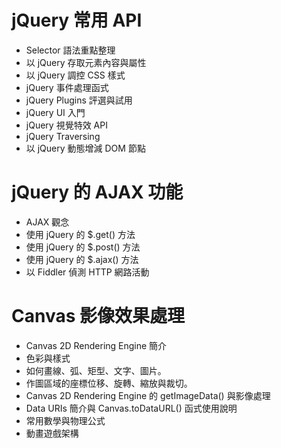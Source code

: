 # jQuery 常用 API
  - Selector 語法重點整理 
  - 以 jQuery 存取元素內容與屬性 
  - 以 jQuery 調控 CSS 樣式 
  - jQuery 事件處理函式 
  - jQuery Plugins 評選與試用
  - jQuery UI 入門
  - jQuery 視覺特效 API
  - jQuery Traversing
  - 以 jQuery 動態增減 DOM 節點

# jQuery 的 AJAX 功能
- AJAX 觀念
- 使用 jQuery 的 $.get() 方法
- 使用 jQuery 的 $.post() 方法
- 使用 jQuery 的 $.ajax() 方法
- 以 Fiddler 偵測 HTTP 網路活動

# Canvas 影像效果處理 
  - Canvas 2D Rendering Engine 簡介 
  - 色彩與樣式 
  - 如何畫線、弧、矩型、文字、圖片。 
  - 作圖區域的座標位移、旋轉、縮放與裁切。 
  - Canvas 2D Rendering Engine 的 getImageData() 與影像處理 
  - Data URIs 簡介與 Canvas.toDataURL() 函式使用說明
  - 常用數學與物理公式 
  - 動畫遊戲架構
